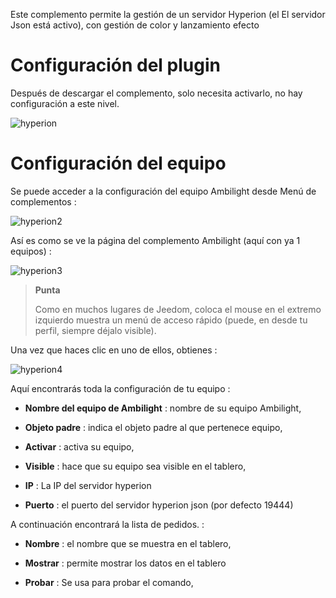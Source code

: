 Este complemento permite la gestión de un servidor Hyperion (el
El servidor Json está activo), con gestión de color y lanzamiento
efecto

Configuración del plugin 
=======================

Después de descargar el complemento, solo necesita activarlo,
no hay configuración a este nivel.

![hyperion](../images/hyperion.PNG)

Configuración del equipo 
=============================

Se puede acceder a la configuración del equipo Ambilight desde
Menú de complementos :

![hyperion2](../images/hyperion2.PNG)

Así es como se ve la página del complemento Ambilight (aquí con ya 1
equipos) :

![hyperion3](../images/hyperion3.PNG)

> **Punta**
>
> Como en muchos lugares de Jeedom, coloca el mouse en el extremo izquierdo
> muestra un menú de acceso rápido (puede, en
> desde tu perfil, siempre déjalo visible).

Una vez que haces clic en uno de ellos, obtienes :

![hyperion4](../images/hyperion4.PNG)

Aquí encontrarás toda la configuración de tu equipo :

-   **Nombre del equipo de Ambilight** : nombre de su equipo
    Ambilight,

-   **Objeto padre** : indica el objeto padre al que pertenece
    equipo,

-   **Activar** : activa su equipo,

-   **Visible** : hace que su equipo sea visible en el tablero,

-   **IP** : La IP del servidor hyperion

-   **Puerto** : el puerto del servidor hyperion json (por defecto 19444)

A continuación encontrará la lista de pedidos. :

-   **Nombre** : el nombre que se muestra en el tablero,

-   **Mostrar** : permite mostrar los datos en el tablero

-   **Probar** : Se usa para probar el comando,


